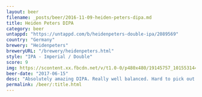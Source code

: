 ```yaml
---
layout: beer
filename: _posts/beer/2016-11-09-heiden-peters-dipa.md
title: Heiden Peters DIPA
category: beer
untappd: "https://untappd.com/b/heidenpeters-double-ipa/2089569"
country: "Germany"
brewery: "Heidenpeters"
breweryURL: "/brewery/heidenpeters.html"
style: "IPA - Imperial / Double"
score: 9
img: https://scontent.xx.fbcdn.net/v/t1.0-0/p480x480/19145757_10155314453613745_4452962966552246076_n.jpg?_nc_cat=102&_nc_ht=scontent.xx&oh=42716a931adee25a4f07c371c3108b53&oe=5DC4A814
beer-date: "2017-06-15"
desc: "Absolutely amazing DIPA. Really well balanced. Hard to pick out the hop type as it seems like there’s a lot mixed in there"
permalink: /beer/:title.html
---
```

